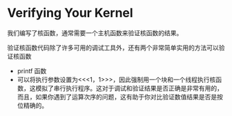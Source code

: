 &emsp;
# Verifying Your Kernel

我们编写了核函数，通常需要一个主机函数来验证核函数的结果。 

验证核函数代码除了许多可用的调试工具外，还有两个非常简单实用的方法可以验证核函数
- printf 函数
- 可以将执行参数设置为<<<1，1>>>，因此强制用一个块和一个线程执行核函数，这模拟了串行执行程序。这对于调试和验证结果是否正确是非常有用的，而且，如果你遇到了运算次序的问题，这有助于你对比验证数值结果是否是按位精确的。
























